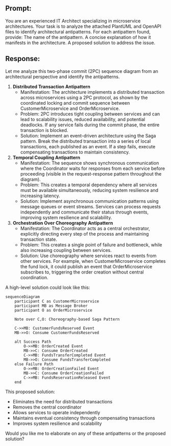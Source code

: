 ## Prompt:
You are an experienced IT Architect specializing in microservice architectures. Your task is to analyze the attached PlantUML and OpenAPI files to identify architectural antipatterns. For each antipattern found, provide: The name of the antipattern. A concise explanation of how it manifests in the architecture. A proposed solution to address the issue.

## Response:
Let me analyze this two-phase commit (2PC) sequence diagram from an architectural perspective and identify the antipatterns.

1.  **Distributed Transaction Antipattern**
    *   Manifestation: The architecture implements a distributed transaction across microservices using a 2PC protocol, as shown by the coordinated locking and commit sequence between CustomerMicroservice and OrderMicroservice.
    *   Problem: 2PC introduces tight coupling between services and can lead to scalability issues, reduced availability, and potential deadlocks. If any service fails during the commit phase, the entire transaction is blocked.
    *   Solution: Implement an event-driven architecture using the Saga pattern. Break the distributed transaction into a series of local transactions, each published as an event. If a step fails, execute compensating transactions to maintain consistency.
2.  **Temporal Coupling Antipattern**
    *   Manifestation: The sequence shows synchronous communication where the Coordinator waits for responses from each service before proceeding (visible in the request-response pattern throughout the diagram).
    *   Problem: This creates a temporal dependency where all services must be available simultaneously, reducing system resilience and increasing latency.
    *   Solution: Implement asynchronous communication patterns using message queues or event streams. Services can process requests independently and communicate their status through events, improving system resilience and scalability.
3.  **Orchestration Over Choreography Antipattern**
    *   Manifestation: The Coordinator acts as a central orchestrator, explicitly directing every step of the process and maintaining transaction state.
    *   Problem: This creates a single point of failure and bottleneck, while also increasing coupling between services.
    *   Solution: Use choreography where services react to events from other services. For example, when CustomerMicroservice completes the fund lock, it could publish an event that OrderMicroservice subscribes to, triggering the order creation without central coordination.

A high-level solution could look like this:

```mermaid
sequenceDiagram
    participant C as CustomerMicroservice
    participant MB as Message Broker
    participant O as OrderMicroservice

    Note over C,O: Choreography-based Saga Pattern
    
    C->>MB: CustomerFundsReserved Event
    MB->>O: Consume CustomerFundsReserved
    
    alt Success Path
        O->>MB: OrderCreated Event
        MB->>C: Consume OrderCreated
        C->>MB: FundsTransferCompleted Event
        MB->>O: Consume FundsTransferCompleted
    else Failure Path
        O->>MB: OrderCreationFailed Event
        MB->>C: Consume OrderCreationFailed
        C->>MB: FundsReservationReleased Event
    end
```

This proposed solution:

*   Eliminates the need for distributed transactions
*   Removes the central coordinator
*   Allows services to operate independently
*   Maintains eventual consistency through compensating transactions
*   Improves system resilience and scalability

Would you like me to elaborate on any of these antipatterns or the proposed solution?

